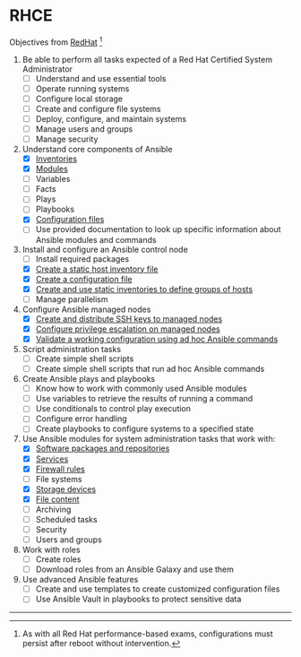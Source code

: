 # RHCE
Objectives from [RedHat](https://www.redhat.com/en/services/training/ex294-red-hat-certified-engineer-rhce-exam-red-hat-enterprise-linux-8) [^note]
1. Be able to perform all tasks expected of a Red Hat Certified System Administrator
	- [ ] Understand and use essential tools
	- [ ] Operate running systems
	- [ ] Configure local storage
	- [ ] Create and configure file systems
	- [ ] Deploy, configure, and maintain systems
	- [ ] Manage users and groups
	- [ ] Manage security

2. Understand core components of Ansible
	- [x] [Inventories](Objective_2/Inventories)
	- [x] [Modules](Objective_2/Modules)
	- [ ] Variables
	- [ ] Facts
	- [ ] Plays
	- [ ] Playbooks
	- [x] [Configuration files](Objective_2/Configuration)
	- [ ] Use provided documentation to look up specific information about Ansible modules and commands
	
3. Install and configure an Ansible control node
	- [ ] Install required packages
	- [x] [Create a static host inventory file](Objective_2/Inventories)
	- [x] [Create a configuration file](Objective_2/Configuration)
	- [x] [Create and use static inventories to define groups of hosts](Objective_2/Inventories)
	- [ ] Manage parallelism
	
4. Configure Ansible managed nodes
	- [x] [Create and distribute SSH keys to managed nodes](Objective_4)
	- [x] [Configure privilege escalation on managed nodes](Objective_4)
	- [x] [Validate a working configuration using ad hoc Ansible commands](Objective_4)
	
5. Script administration tasks
	- [ ] Create simple shell scripts
	- [ ] Create simple shell scripts that run ad hoc Ansible commands

6. Create Ansible plays and playbooks
	- [ ] Know how to work with commonly used Ansible modules
	- [ ] Use variables to retrieve the results of running a command
	- [ ] Use conditionals to control play execution
	- [ ] Configure error handling
	- [ ] Create playbooks to configure systems to a specified state

7. Use Ansible modules for system administration tasks that work with:
	- [x] [Software packages and repositories](Objective_7/Packages)
	- [x] [Services](Objective_7/Services)
	- [x] [Firewall rules](Objective_7/Firewall)
	- [ ] File systems
	- [x] [Storage devices](Objective_7/Storage)
	- [x] [File content](Objective_7/File)
	- [ ] Archiving
	- [ ] Scheduled tasks
	- [ ] Security
	- [ ] Users and groups

8. Work with roles
	- [ ] Create roles
	- [ ] Download roles from an Ansible Galaxy and use them

9. Use advanced Ansible features
	- [ ] Create and use templates to create customized configuration files
	- [ ] Use Ansible Vault in playbooks to protect sensitive data
---
[^note]: As with all Red Hat performance-based exams, configurations must persist after reboot without intervention.
